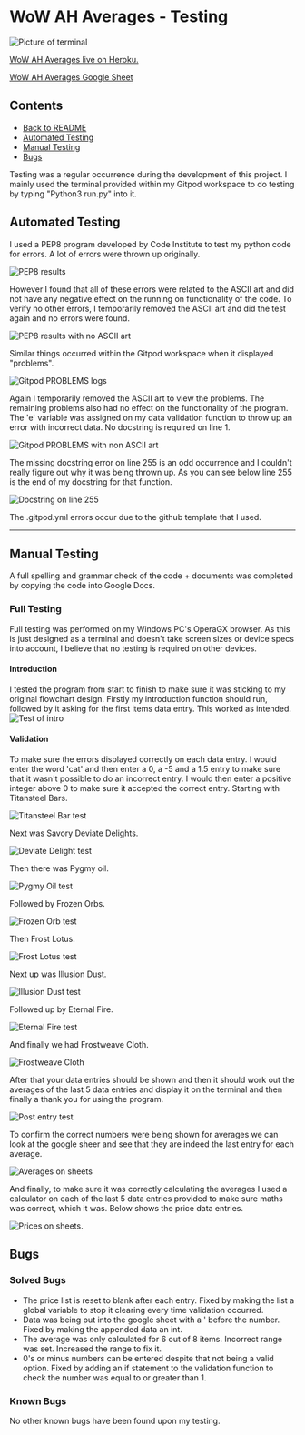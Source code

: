 # **WoW AH Averages - Testing**
![Picture of terminal](/testing-images/preview-image.png)
 
[WoW AH Averages live on Heroku.](https://wow-ah-averages.onrender.com)

[WoW AH Averages Google Sheet](https://docs.google.com/spreadsheets/d/1wza6kdwYhh3Aiv2q6d82rHmS1XexzgTOEdazPqkpHAo/edit?usp=sharing)
 
## **Contents**
 
* [Back to README](../README.md)
* [Automated Testing](#automated-testing)
* [Manual Testing](#manual-testing)
* [Bugs](#bugs)

Testing was a regular occurrence during the development of this project.
I mainly used the terminal provided within my Gitpod workspace to do testing by typing "Python3 run.py" into it.
 
## **Automated Testing**
 
I used a PEP8 program developed by Code Institute to test my python code for errors. A lot of errors were thrown up originally.

![PEP8 results](/testing-images/linter-ascii.png)

However I found that all of these errors were related to the ASCII art and did not have any negative effect on the running on functionality of the code. To verify no other errors, I temporarily removed the ASCII art and did the test again and no errors were found.

![PEP8 results with no ASCII art](/testing-images/linter.png)
 
Similar things occurred within the Gitpod workspace when it displayed "problems".

![Gitpod PROBLEMS logs](/testing-images/new-problems.png)
 
Again I temporarily removed the ASCII art to view the problems. The remaining problems also had no effect on the functionality of the program. The 'e' variable was assigned on my data validation function to throw up an error with incorrect data. No docstring is required on line 1.

![Gitpod PROBLEMS with non ASCII art](/testing-images/problem-list.png)
 
The missing docstring error on line 255 is an odd occurrence and I couldn't really figure out why it was being thrown up. As you can see below line 255 is the end of my docstring for that function.

![Docstring on line 255](/testing-images/docstring-error.png)
 
The .gitpod.yml errors occur due to the github template that I used.
 
***
## **Manual Testing**
 
A full spelling and grammar check of the code + documents was completed by copying the code into Google Docs.
 
### **Full Testing**
 
Full testing was performed on my Windows PC's OperaGX browser. As this is just designed as a terminal and doesn't take screen sizes or device specs into account, I believe that no testing is required on other devices.
 
#### **Introduction**
I tested the program from start to finish to make sure it was sticking to my original flowchart design. Firstly my introduction function should run, followed by it asking for the first items data entry. This worked as intended.
![Test of intro](/testing-images/test-1.png)
 
#### **Validation**
To make sure the errors displayed correctly on each data entry. I would enter the word 'cat' and then enter a 0, a -5 and a 1.5 entry to make sure that it wasn't possible to do an incorrect entry. I would then enter a positive integer above 0 to make sure it accepted the correct entry. Starting with Titansteel Bars.
 
![Titansteel Bar test](/testing-images/test-2.png)
 
Next was Savory Deviate Delights.
 
![Deviate Delight test](/testing-images/test-3.png)
 
Then there was Pygmy oil.
 
![Pygmy Oil test](/testing-images/test-4.png)
 
Followed by Frozen Orbs.
 
![Frozen Orb test](/testing-images/test-5.png)
 
Then Frost Lotus.
 
![Frost Lotus test](/testing-images/test-6.png)
 
Next up was Illusion Dust.
 
![Illusion Dust test](/testing-images/test-7.png)
 
Followed up by Eternal Fire.
 
![Eternal Fire test](/testing-images/test-8.png)
 
And finally we had Frostweave Cloth.
 
![Frostweave Cloth](/testing-images/test-9.png)
 
After that your data entries should be shown and then it should work out the averages of the last 5 data entries and display it on the terminal and then finally a thank you for using the program.
 
![Post entry test](/testing-images/test-10.png)
 
To confirm the correct numbers were being shown for averages we can look at the google sheer and see that they are indeed the last entry for each average.
 
![Averages on sheets](/testing-images/sheet-average.png)
 
And finally, to make sure it was correctly calculating the averages I used a calculator on each of the last 5 data entries provided to make sure maths was correct, which it was. Below shows the price data entries.
 
![Prices on sheets](/testing-images/sheet-prices.png).
 
## **Bugs**
 
### **Solved Bugs**
 
* The price list is reset to blank after each entry. Fixed by making the list a global variable to stop it clearing every time validation occurred.
* Data was being put into the google sheet with a ' before the number. Fixed by making the appended data an int.
* The average was only calculated for 6 out of 8 items. Incorrect range was set. Increased the range to fix it.
* 0's or minus numbers can be entered despite that not being a valid option. Fixed by adding an if statement to the validation function to check the number was equal to or greater than 1.
 
### **Known Bugs**
 
No other known bugs have been found upon my testing.